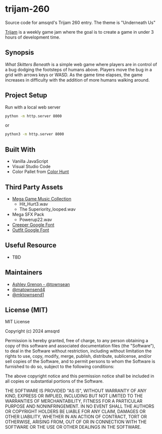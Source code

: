 # trijam-260
Source code for amsqrd's Trijam 260 entry. The theme is "Underneath Us"

[Trijam](https://itch.io/jam/trijam-260) is a weekly game jam where the goal is to create a game in under 3 hours of development time.

## Synopsis

*What Skitters Beneath* is a simple web game where players are in control of a bug dodging the footsteps of humans above. Players move the bug in a grid with arrows keys or WASD.  As the game time elapses, the game increases in difficulty with the addition of more humans walking around.  

## Project Setup 

Run with a local web server

```bash
python -m http.server 8000
```

or 

```bash
python3 -m http.server 8000
```

## Built With

* Vanilla JavaScript
* Visual Studio Code
* Color Pallet from [Color Hunt](https://colorhunt.co/palette/5f6f52a9b388fefae0b99470)

## Third Party Assets

* [Mega Game Music Collection](https://www.gamedevmarket.net/asset/mega-game-music-collection/)
    * Hit_Hurt3.wav
    * The Superiority_looped.wav
* Mega SFX Pack
    * Powerup22.wav
* [Creeper Google Font](https://fonts.google.com/specimen/Creepster)
* [Outfit Google Font](https://fonts.google.com/specimen/Outfit)

## Useful Resource

* TBD

## Maintainers

* [Ashley Grenon - @townsean](https://github.com/townsean)
* [@matownsend4](https://github.com/matownsend4)
* [@mktownsend1](https://github.com/mktownsend1)

## License (MIT)

MIT License

Copyright (c) 2024 amsqrd

Permission is hereby granted, free of charge, to any person obtaining a copy
of this software and associated documentation files (the "Software"), to deal
in the Software without restriction, including without limitation the rights
to use, copy, modify, merge, publish, distribute, sublicense, and/or sell
copies of the Software, and to permit persons to whom the Software is
furnished to do so, subject to the following conditions:

The above copyright notice and this permission notice shall be included in all
copies or substantial portions of the Software.

THE SOFTWARE IS PROVIDED "AS IS", WITHOUT WARRANTY OF ANY KIND, EXPRESS OR
IMPLIED, INCLUDING BUT NOT LIMITED TO THE WARRANTIES OF MERCHANTABILITY,
FITNESS FOR A PARTICULAR PURPOSE AND NONINFRINGEMENT. IN NO EVENT SHALL THE
AUTHORS OR COPYRIGHT HOLDERS BE LIABLE FOR ANY CLAIM, DAMAGES OR OTHER
LIABILITY, WHETHER IN AN ACTION OF CONTRACT, TORT OR OTHERWISE, ARISING FROM,
OUT OF OR IN CONNECTION WITH THE SOFTWARE OR THE USE OR OTHER DEALINGS IN THE
SOFTWARE.
